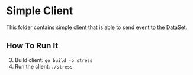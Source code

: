 # Simple Client

This folder contains simple client that is able to send event to the DataSet.

## How To Run It

3. Build client: `go build -o stress`
4. Run the client: `./stress`
